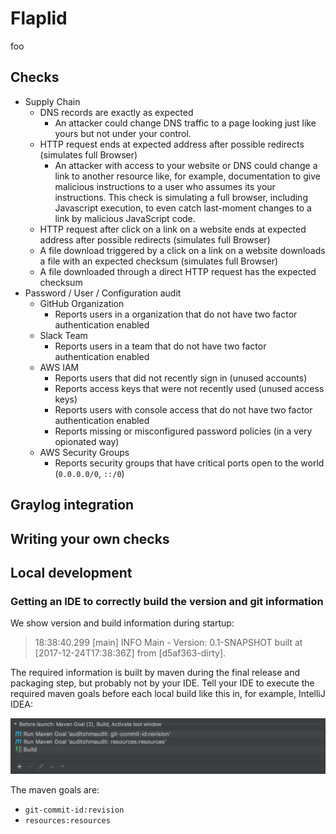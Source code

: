 # Flaplid

foo

## Checks

* Supply Chain
  * DNS records are exactly as expected
    * An attacker could change DNS traffic to a page looking just like yours but not under your control.
  * HTTP request ends at expected address after possible redirects (simulates full Browser)
    * An attacker with access to your website or DNS could change a link to another resource like, for example, documentation to give malicious instructions to a user who assumes its your instructions. This check is simulating a full browser, including Javascript execution, to even catch last-moment changes to a link by malicious JavaScript code.
  * HTTP request after click on a link on a website ends at expected address after possible redirects (simulates full Browser)
  * A file download triggered by a click on a link on a website downloads a file with an expected checksum (simulates full Browser)
  * A file downloaded through a direct HTTP request has the expected checksum
* Password / User / Configuration audit
  * GitHub Organization
    * Reports users in a organization that do not have two factor authentication enabled
  * Slack Team
    * Reports users in a team that do not have two factor authentication enabled
  * AWS IAM
    * Reports users that did not recently sign in (unused accounts)
    * Reports access keys that were not recently used (unused access keys)
    * Reports users with console access that do not have two factor authentication enabled
    * Reports missing or misconfigured password policies (in a very opionated way)
  * AWS Security Groups
    * Reports security groups that have critical ports open to the world (`0.0.0.0/0`, `::/0`)

## Graylog integration

## Writing your own checks

## Local development

### Getting an IDE to correctly build the version and git information

We show version and build information during startup:

> 18:38:40.299 [main] INFO Main - Version: 0.1-SNAPSHOT built at [2017-12-24T17:38:36Z] from [d5af363-dirty].

The required information is built by maven during the final release and packaging step, but probably not by your IDE. Tell your IDE to execute the required maven goals before each local build like this in, for example, IntelliJ IDEA:

![IntelliJ build steps](maven-build-ide.png)

The maven goals are:

* `git-commit-id:revision`
* `resources:resources`
